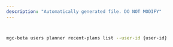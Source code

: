 ```yaml
---
description: "Automatically generated file. DO NOT MODIFY"
---
```


```bash


mgc-beta users planner recent-plans list --user-id {user-id}

```